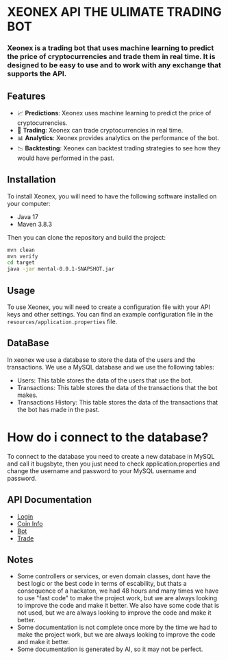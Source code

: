 # XEONEX API THE ULIMATE TRADING BOT
### Xeonex is a trading bot that uses machine learning to predict the price of cryptocurrencies and trade them in real time. It is designed to be easy to use and to work with any exchange that supports the API.


## Features

- 📈 **Predictions**: Xeonex uses machine learning to predict the price of cryptocurrencies.
- 🤖 **Trading**: Xeonex can trade cryptocurrencies in real time.
- 📊 **Analytics**: Xeonex provides analytics on the performance of the bot.
- 📉 **Backtesting**: Xeonex can backtest trading strategies to see how they would have performed in the past.

## Installation

To install Xeonex, you will need to have the following software installed on your computer:
- Java 17
- Maven 3.8.3

Then you can clone the repository and build the project:

```bash
mvn clean
mvn verify
cd target
java -jar mental-0.0.1-SNAPSHOT.jar
```

## Usage

To use Xeonex, you will need to create a configuration file with your API keys and other settings. You can find an example configuration file in the `resources/application.properties` file.

## DataBase

In xeonex we use a database to store the data of the users and the transactions. We use a MySQL database and we use the following tables:

- Users: This table stores the data of the users that use the bot.
- Transactions: This table stores the data of the transactions that the bot makes.
- Transactions History: This table stores the data of the transactions that the bot has made in the past.

# How do i connect to the database?

To connect to the database you need to create a new database in MySQL and call it bugsbyte, then you just need to check application.properties and change the username and password to your MySQL username and password.
    
## API Documentation

- [Login](login.md)
- [Coin Info](coinInfo.md)
- [Bot](bot.md)
- [Trade](trade.md)
## Notes
- Some controllers or services, or even domain classes, dont have the best logic or the best code in terms of escability, but thats a consequence of a hackaton, we had 48 hours and many times we have to use "fast code" to make the project work, but we are always looking to improve the code and make it better. We also have some code that is not used, but we are always looking to improve the code and make it better.
- Some documentation is not complete once more by the time we had to make the project work, but we are always looking to improve the code and make it better.
- Some documentation is generated by AI, so it may not be perfect.